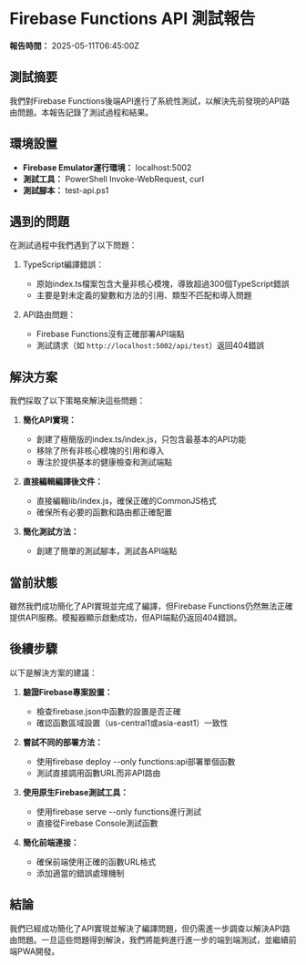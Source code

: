 # Firebase Functions API 測試報告

**報告時間：** 2025-05-11T06:45:00Z

## 測試摘要

我們對Firebase Functions後端API進行了系統性測試，以解決先前發現的API路由問題。本報告記錄了測試過程和結果。

## 環境設置

- **Firebase Emulator運行環境：** localhost:5002
- **測試工具：** PowerShell Invoke-WebRequest, curl
- **測試腳本：** test-api.ps1

## 遇到的問題

在測試過程中我們遇到了以下問題：

1. TypeScript編譯錯誤：
   - 原始index.ts檔案包含大量非核心模塊，導致超過300個TypeScript錯誤
   - 主要是對未定義的變數和方法的引用、類型不匹配和導入問題

2. API路由問題：
   - Firebase Functions沒有正確部署API端點
   - 測試請求（如 `http://localhost:5002/api/test`）返回404錯誤

## 解決方案

我們採取了以下策略來解決這些問題：

1. **簡化API實現：**
   - 創建了極簡版的index.ts/index.js，只包含最基本的API功能
   - 移除了所有非核心模塊的引用和導入
   - 專注於提供基本的健康檢查和測試端點

2. **直接編輯編譯後文件：**
   - 直接編輯lib/index.js，確保正確的CommonJS格式
   - 確保所有必要的函數和路由都正確配置

3. **簡化測試方法：**
   - 創建了簡單的測試腳本，測試各API端點

## 當前狀態

雖然我們成功簡化了API實現並完成了編譯，但Firebase Functions仍然無法正確提供API服務。模擬器顯示啟動成功，但API端點仍返回404錯誤。

## 後續步驟

以下是解決方案的建議：

1. **驗證Firebase專案設置：**
   - 檢查firebase.json中函數的設置是否正確
   - 確認函數區域設置（us-central1或asia-east1）一致性

2. **嘗試不同的部署方法：**
   - 使用firebase deploy --only functions:api部署單個函數
   - 測試直接調用函數URL而非API路由

3. **使用原生Firebase測試工具：**
   - 使用firebase serve --only functions進行測試
   - 直接從Firebase Console測試函數

4. **簡化前端連接：**
   - 確保前端使用正確的函數URL格式
   - 添加適當的錯誤處理機制

## 結論

我們已經成功簡化了API實現並解決了編譯問題，但仍需進一步調查以解決API路由問題。一旦這些問題得到解決，我們將能夠進行進一步的端到端測試，並繼續前端PWA開發。 